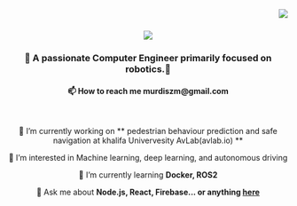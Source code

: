 <img align="right" src="https://visitor-badge.laobi.icu/badge?page_id=mudrism.murdism" />

<h1 align="center">
    <img src="https://readme-typing-svg.herokuapp.com/?font=Righteous&size=35&center=true&vCenter=true&width=500&height=70&duration=4000&lines=Hi+There!+👋;+I'm+Murad+Smreteab!;" />
</h1>

<h3 align="center"> 🦾 A passionate Computer Engineer primarily focused on robotics.🦿</h3>
<h4 align="center"> 📫 How to reach me murdiszm@gmail.com </h4>

<br/>

<div align="center">
 
 🔭 I’m currently working on ** pedestrian behaviour prediction and safe navigation at khalifa Univervesity AvLab(avlab.io) **

 👀 I’m interested in Machine learning, deep learning, and autonomous driving
 
 🌱 I’m currently learning **Docker, ROS2**

💬 Ask me about **Node.js, React, Firebase... or anything [here](https://github.com/salesp07/salesp07/issues)**


 </div>

<div align="center">
    
<!---
- 👋 Hi, I’m @Murdism
- 👀 I’m interested in Machine learning, deep learning, and autonomous driving 
- 🌱 I’m currently working on pedestrian behaviour prediction and safe navigation
- 📫 How to reach me murdiszm@gmail.com
<!---

<!---
Murdism/Murdism is a ✨ special ✨ repository because its `README.md` (this file) appears on your GitHub profile.
You can click the Preview link to take a look at your changes.
--->
